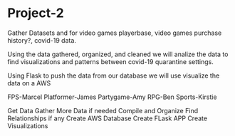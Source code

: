 # Project-2

Gather Datasets and for video games playerbase, video games purchase history?, covid-19 data.

Using the data gathered, organized, and cleaned we will analize the data to find visualizations and patterns between covid-19 quarantine settings.

Using Flask to push the data from our database we will use visualize the data on a AWS

FPS-Marcel
Platformer-James
Partygame-Amy
RPG-Ben
Sports-Kirstie


Get Data
Gather More Data if needed 
Compile and Organize
Find Relationships if any
Create AWS Database
Create FLask APP
Create Visualizations
